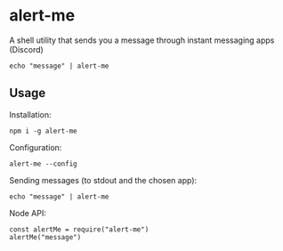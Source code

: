 # alert-me
A shell utility that sends you a message through instant messaging apps (Discord)

`echo "message" | alert-me`

## Usage

Installation:
```
npm i -g alert-me
```

Configuration:
```
alert-me --config
```

Sending messages (to stdout and the chosen app):
```
echo "message" | alert-me
```

Node API:
```
const alertMe = require("alert-me")
alertMe("message")
```
